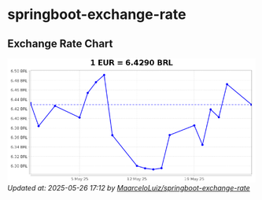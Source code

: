# springboot-exchange-rate

<!-- EXCHANGE-RATE-START -->
## Exchange Rate Chart

![Exchange Rate Chart](charts/chart.png)*Updated at: 2025-05-26 17:12 by [MaarceloLuiz/springboot-exchange-rate](https://github.com/MaarceloLuiz/springboot-exchange-rate)*


<!-- EXCHANGE-RATE-END -->